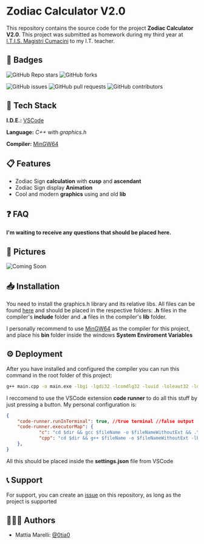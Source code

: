 # Zodiac Calculator V2.0

This repository contains the source code for the project **Zodiac Calculator V2.0**. This project was submitted as homework during my third year at [I.T.I.S. Magistri Cumacini](https://www.magistricumacini.edu.it/) to my I.T. teacher.

## 🔰 Badges

![GitHub Repo stars](https://img.shields.io/github/stars/0tia0/Zodiac-Calculator-V2.0?style=social) ![GitHub forks](https://img.shields.io/github/forks/0tia0/Zodiac-Calculator-V2.0?style=social)  

![GitHub issues](https://img.shields.io/github/issues/0tia0/Zodiac-Calculator-V2.0) ![GitHub pull requests](https://img.shields.io/github/issues-pr/0tia0/Zodiac-Calculator-V2.0) ![GitHub contributors](https://img.shields.io/github/contributors/0tia0/Zodiac-Calculator-V2.0)

## 👾 Tech Stack

**I.D.E.:** [VSCode](https://code.visualstudio.com/)

**Language:** *C++* with *graphics.h*

**Compiler:** [MinGW64](https://www.mingw-w64.org/) 
## 📋 Features

- Zodiac Sign **calculation** with **cusp** and **ascendant**
- Zodiac Sign display **Animation**
- Cool and modern **graphics** using and old **lib**

## ❓ FAQ

#### I'm waiting to receive any questions that should be placed here.

## 📸 Pictures

![Coming Soon](https://via.placeholder.com/468x300?text=Waiting+till+the+code+is+finished)


## 📥 Installation

You need to install the graphics.h library and its relative libs. All files can be found [here](https://github.com/SagarGaniga/Graphics-Library/) and should be placed in the respective folders: **.h** files in the compiler's **include** folder and **.a** files in the compiler's **lib** folder.

I personally recommend to use [MinGW64](https://www.mingw-w64.org/) as the compiler for this project, and place his **bin** folder inside the windows **System Enviroment Variables** 

## ⚙️ Deployment

After you have installed and configured the compiler you can run this command in the root folder of this project:
```sh
g++ main.cpp -o main.exe -lbgi -lgdi32 -lcomdlg32 -luuid -loleaut32 -lole32 -lsfml-graphics -lsfml-window -lsfml-system
```
I reccomend to use the VSCode extension **code runner** to do all this stuff by just pressing a button. My personal configuration is:
```json
{
    "code-runner.runInTerminal": true, //true terminal //false output
    "code-runner.executorMap": {
            "c": "cd $dir && gcc $fileName -o $fileNameWithoutExt && .\\$fileNameWithoutExt",
            "cpp": "cd $dir && g++ $fileName -o $fileNameWithoutExt -lbgi -lgdi32 -lcomdlg32 -luuid -loleaut32 -lole32 -lsfml-graphics -lsfml-window -lsfml-system && .\\$fileNameWithoutExt ",
    },
}
```
All this should be placed inside the **settings.json** file from VSCode

## 📞 Support

For support, you can create an [issue](https://github.com/0tia0/Zodiac-Calculator-V2.0/issues) on this repository, as long as the project is supported

## 👨🏻‍💻 Authors

- Mattia Marelli: [@0tia0](https://www.github.com/0tia0)